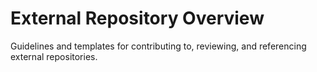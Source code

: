 # External Repository  Overview

Guidelines and templates for contributing to, reviewing, and referencing external repositories.